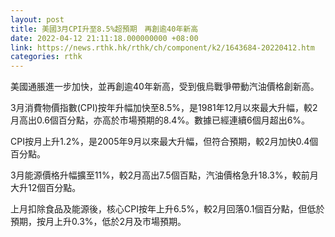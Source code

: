 ```yaml
---
layout: post
title: 美國3月CPI升至8.5%超預期　再創逾40年新高
date: 2022-04-12 21:11:18.000000000 +08:00
link: https://news.rthk.hk/rthk/ch/component/k2/1643684-20220412.htm
categories: rthk
---
```


美國通脹進一步加快，並再創逾40年新高，受到俄烏戰爭帶動汽油價格創新高。

3月消費物價指數(CPI)按年升幅加快至8.5%，是1981年12月以來最大升幅，較2月高出0.6個百分點，亦高於市場預期的8.4%。數據已經連續6個月超出6%。

CPI按月上升1.2%，是2005年9月以來最大升幅，但符合預期，較2月加快0.4個百分點。

3月能源價格升幅擴至11%，較2月高出7.5個百點，汽油價格急升18.3%，較前月大升12個百分點。

上月扣除食品及能源後，核心CPI按年上升6.5%，較2月回落0.1個百分點，但低於預期，按月上升0.3%，低於2月及市場預期。
